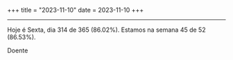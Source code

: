 +++
title = "2023-11-10"
date = 2023-11-10
+++

---

Hoje é Sexta, dia 314 de 365 (86.02%). Estamos na semana 45 de 52 (86.53%).

Doente
